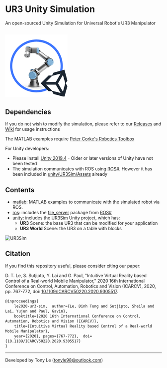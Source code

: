 # UR3 Unity Simulation

An open-sourced Unity Simulation for Universal Robot's UR3 Manipulator
## ![UR3Sim logo](https://github.com/tonydle/ur3_unity_sim/blob/master/unity/UR3Sim/Assets/Graphics/logo.png)

## Dependencies ##
If you do not wish to modify the simulation, please refer to our [Releases](https://github.com/tonydle/ur3_unity_sim/releases)
and [Wiki](https://github.com/tonydle/ur3_unity_sim/wiki) for usage instructions

The MATLAB examples require [Peter Corke's Robotics Toolbox](https://github.com/petercorke/robotics-toolbox-matlab)

For Unity developers:
* Please install [Unity 2019.4](https://store.unity.com/download) - Older or later versions of Unity have not been tested
* The simulation communicates with ROS using [ROS#](https://github.com/siemens/ros-sharp).
However it has been included in [unity/UR3Sim/Assets](https://github.com/tonydle/ur3_unity_sim/tree/master/unity/UR3Sim/Assets) already

## Contents ##

* [matlab](https://github.com/tonydle/ur3_unity_sim/tree/master/matlab): MATLAB examples to communicate with the simulated robot via ROS.
* [ros](https://github.com/tonydle/ur3_unity_sim/tree/master/ros):
includes the [file_server](https://github.com/tonydle/ur3_unity_sim/tree/master/ros/file_server) package
from [ROS#](https://github.com/siemens/ros-sharp)
* [unity](https://github.com/tonydle/ur3_unity_sim/tree/master/unity): includes
the [UR3Sim](https://github.com/tonydle/ur3_unity_sim/tree/master/unity/UR3Sim) Unity project, which has:
    - **UR3** Scene: the base UR3 that can be modified for your application
    - **UR3 World** Scene: the UR3 on a table with blocks
    
![UR3Sim](https://github.com/tonydle/ur3_unity_sim/wiki/img/ur3sim_running.jpg)

## Citation ##
If you find this repository useful, please consider citing our paper:  

D. T. Le, S. Sutjipto, Y. Lai and G. Paul, "Intuitive Virtual Reality based Control of a Real-world Mobile Manipulator," 2020 16th International Conference on Control, Automation, Robotics and Vision (ICARCV), 2020, pp. 767-772, doi: [10.1109/ICARCV50220.2020.9305517](https://ieeexplore.ieee.org/document/9305517).

```
@inproceedings{
    le2020-ur3-sim,  author={Le, Dinh Tung and Sutjipto, Sheila and Lai, Yujun and Paul, Gavin},
    booktitle={2020 16th International Conference on Control, Automation, Robotics and Vision (ICARCV)},
    title={Intuitive Virtual Reality based Control of a Real-world Mobile Manipulator},
    year={2020}, pages={767-772},  doi={10.1109/ICARCV50220.2020.9305517}
}
```
    
---
Developed by Tony Le (tonyle98@outlook.com)
